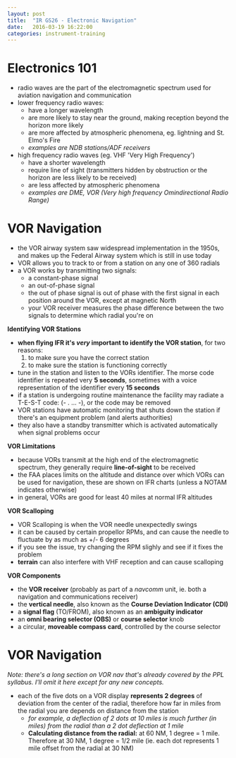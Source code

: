```yaml
---
layout: post
title:  "IR GS26 - Electronic Navigation"
date:   2016-03-19 16:22:00
categories: instrument-training
---
```


# Electronics 101

 - radio waves are the part of the electromagnetic spectrum used for aviation navigation and communication
 - lower frequency radio waves:
   - have a longer wavelength
   - are more likely to stay near the ground, making reception beyond the horizon more likely
   - are more affected by atmospheric phenomena, eg. lightning and St. Elmo's Fire
   - *examples are NDB stations/ADF receivers*
 - high frequency radio waves (eg. VHF 'Very High Frequency')
   - have a shorter wavelength
   - require line of sight (transmitters hidden by obstruction or the horizon are less likely to be received)
   - are less affected by atmospheric phenomena
   - *examples are DME, VOR (Very high frequency Omindirectional Radio Range)*

# VOR Navigation

 - the VOR airway system saw widespread implementation in the 1950s, and makes up the Federal Airway system which is still in use today
 - VOR allows you to track to or from a station on any one of 360 radials
 - a VOR works by transmitting two signals:
   - a constant-phase signal
   - an out-of-phase signal
   - the out of phase signal is out of phase with the first signal in each position around the VOR, except at magnetic North
   - your VOR receiver measures the phase difference between the two signals to determine which radial you're on

**Identifying VOR Stations**

 - **when flying IFR it's *very* important to identify the VOR station**, for two reasons:
   1. to make sure you have the correct station
   2. to make sure the station is functioning correctly
 - tune in the station and listen to the VORs identifier. The morse code identifier is repeated very **5 seconds**, sometimes with a voice representation of the identifier every **15 seconds**
 - if a station is undergoing routine maintenance the facility may radiate a T-E-S-T code: (- . ... -), or the code may be removed
 - VOR stations have automatic monitoring that shuts down the station if there's an equipment problem (and alerts authorities)
 - they also have a standby transmitter which is activated automatically when signal problems occur

**VOR Limitations**

 - because VORs transmit at the high end of the electromagnetic spectrum, they generally require **line-of-sight** to be received
 - the FAA places limits on the altitude and distance over which VORs can be used for navigation, these are shown on IFR charts (unless a NOTAM indicates otherwise)
 - in general, VORs are good for least 40 miles at normal IFR altitudes

**VOR Scalloping**

 - VOR Scalloping is when the VOR needle unexpectedly swings
 - it can be caused by certain propellor RPMs, and can cause the needle to fluctuate by as much as +/- 6 degrees
 - if you see the issue, try changing the RPM slighly and see if it fixes the problem
 - **terrain** can also interfere with VHF reception and can cause scalloping

**VOR Components**

 - the **VOR receiver** (probably as part of a *navcomm* unit, ie. both a navigation and communications receiver)
 - the **vertical needle**, also known as the **Course Deviation Indicator (CDI)**
 - a **signal flag** (TO/FROM), also known as an **ambiguity indicator**
 - an **omni bearing selector (OBS)** or **course selector** knob
 - a circular, **moveable compass card**, controlled by the course selector

# VOR Navigation

*Note: there's a long section on VOR nav that's already covered by the PPL syllabus. I'll omit it here except for any new concepts.*

 - each of the five dots on a VOR display **represents 2 degrees** of deviation from the center of the radial, therefore how far in miles from the radial you are depends on distance from the station
   - *for example, a deflection of 2 dots at 10 miles is much further (in miles) from the radial than a 2 dot deflection at 1 mile*
   - **Calculating distance from the radial:** at 60 NM, 1 degree = 1 mile. Therefore at 30 NM, 1 degree = 1/2 mile (ie. each dot represents 1 mile offset from the radial at 30 NM)
